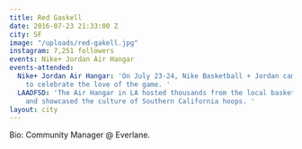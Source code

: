 ```yaml
---
title: Red Gaskell
date: 2016-07-23 21:33:00 Z
city: SF
image: "/uploads/red-gakell.jpg"
instagram: 7,251 followers
events: Nike+ Jordan Air Hangar
events-attended:
  Nike+ Jordan Air Hangar: 'On July 23-24, Nike Basketball + Jordan came together
    to celebrate the love of the game. '
  LAADFSD: 'The Air Hangar in LA hosted thousands from the local basketball community
    and showcased the culture of Southern California hoops. '
layout: city
---
```


Bio: Community Manager @ Everlane. 
